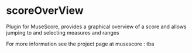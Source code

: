 # scoreOverView
Plugin for MuseScore, provides a graphical overview of a score and allows jumping to and selecting measures and ranges


For more information see the project page at musescore : tba
